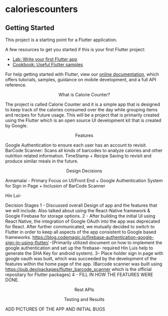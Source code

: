 # caloriescounters

## Getting Started

This project is a starting point for a Flutter application.

A few resources to get you started if this is your first Flutter project:

- [Lab: Write your first Flutter app](https://flutter.dev/docs/get-started/codelab)
- [Cookbook: Useful Flutter samples](https://flutter.dev/docs/cookbook)

For help getting started with Flutter, view our
[online documentation](https://flutter.dev/docs), which offers tutorials,
samples, guidance on mobile development, and a full API reference.


<p align="center">
<img![food](https://user-images.githubusercontent.com/36364359/133696837-7727bebb-8227-44b9-8243-11b59f567e81.png) />
</p>

<p align="center"> What is Calorie Counter? </p>
The project is called Calorie Counter and it is a simple app that is designed to keep track of the calories consumed over the day while grouping items and recipes for future usage. This will be a project that is primarily created using the Flutter which is an open source UI development kit that is created by Google. 

<p align="center"> Features </p>
Google Authentication to ensure each user has an account to revisit.
BarCode Scanner: Scans all kinds of barcodes to analyze calories and other nutrition related information.
TimeStamp + Recipe Saving to revisit and produce similar meals in the future.


 <p align="center"> Design Decisions </p>
Annamalai - Primary Focus on UI/Front End + Google Authentication System for Sign in Page + Inclusion of BarCode Scanner

Hin Lui-
 
Decision Stages
1 - Discussed overall Design of app and the features that we will include. Also talked about using the React-Native framework & Google Firebase for storage options.
2 - After building the initial UI using React Native, the integration of  Google OAuth into the app was deprecated for React. After further communicated, we mutually decided to switch to Flutter in order to keep all aspects of the app consistent to Google based frameworks. 
https://blog.codemagic.io/firebase-authentication-google-sign-in-using-flutter/ -(Primarily utilized document on how to implement the google authentication and set up the firebase- required Hin Luis help to generate the SHA Key for android system).
3- Place holder sign in page with google oauth was built, which was succeeded by the development of the features within the home page of the app.
(Barcode scanner was built using https://pub.dev/packages/flutter_barcode_scanner which is the official repositary for Flutter packages)
4 - FILL IN HOW THE FEATURES WERE DONE.


 <p align="center"> Rest APIs </p>


 <p align="center"> Testing and Results </p>

ADD PICTURES OF THE APP AND INITIAL BUGS




